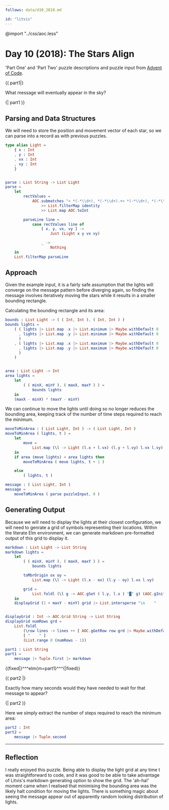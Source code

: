 ```yaml
---
follows: data/d10_2018.md

id: "litvis"
---
```


@import "../css/aoc.less"

# Day 10 (2018): The Stars Align

'Part One' and 'Part Two' puzzle descriptions and puzzle input from [Advent of Code](https://adventofcode.com/2018/day/10).

{( part1|}

What message will eventually appear in the sky?

{| part1 )}

## Parsing and Data Structures

We will need to store the position and movement vector of each star, so we can parse into a record as with previous puzzles.

```elm {l}
type alias Light =
    { x : Int
    , y : Int
    , vx : Int
    , vy : Int
    }


parse : List String -> List Light
parse =
    let
        rectValues =
            AOC.submatches "< *(-*\\d+), *(-*\\d+).+< *(-*\\d+), *(-*\\d)"
                >> List.filterMap identity
                >> List.map AOC.toInt

        parseLine line =
            case rectValues line of
                [ x, y, vx, vy ] ->
                    Just (Light x y vx vy)

                _ ->
                    Nothing
    in
    List.filterMap parseLine
```

## Approach

Given the example input, it is a fairly safe assumption that the lights will converge on the message pattern before diverging again, so finding the message involves iteratively moving the stars while it results in a smaller bounding rectangle.

Calculating the bounding rectangle and its area:

```elm {l}
bounds : List Light -> ( ( Int, Int ), ( Int, Int ) )
bounds lights =
    ( ( lights |> List.map .x |> List.minimum |> Maybe.withDefault 0
      , lights |> List.map .y |> List.minimum |> Maybe.withDefault 0
      )
    , ( lights |> List.map .x |> List.maximum |> Maybe.withDefault 0
      , lights |> List.map .y |> List.maximum |> Maybe.withDefault 0
      )
    )


area : List Light -> Int
area lights =
    let
        ( ( minX, minY ), ( maxX, maxY ) ) =
            bounds lights
    in
    (maxX - minX) * (maxY - minY)
```

We can continue to move the lights until doing so no longer reduces the bounding area, keeping track of the number of time steps required to reach the minimum.

```elm {l}
moveToMinArea : ( List Light, Int ) -> ( List Light, Int )
moveToMinArea ( lights, t ) =
    let
        move =
            List.map (\l -> Light (l.x + l.vx) (l.y + l.vy) l.vx l.vy)
    in
    if area (move lights) < area lights then
        moveToMinArea ( move lights, t + 1 )

    else
        ( lights, t )
```

```elm {l}
message : ( List Light, Int )
message =
    moveToMinArea ( parse puzzleInput, 0 )
```

## Generating Output

Because we will need to display the lights at their closest configuration, we will need to genrate a grid of symbols representing their locations. Within the literate Elm environment, we can generate markdown pre-formatted output of this grid to display it.

```elm {l}
markdown : List Light -> List String
markdown lights =
    let
        ( ( minX, minY ), ( maxX, maxY ) ) =
            bounds lights

        toMbrOrigin ox oy =
            List.map (\l -> Light (l.x - ox) (l.y - oy) l.vx l.vy)

        grid =
            List.foldl (\l g -> AOC.gSet ( l.y, l.x ) "█" g) (AOC.gInit (1 + maxY - minY) (1 + maxX - minX) " ") (toMbrOrigin minX minY lights)
    in
    displayGrid (1 + maxY - minY) grid |> List.intersperse "\n    "


displayGrid : Int -> AOC.Grid String -> List String
displayGrid numRows grd =
    List.foldl
        (\row lines -> lines ++ [ AOC.gGetRow row grd |> Maybe.withDefault [] |> String.concat ])
        [ "    " ]
        (List.range 0 (numRows - 1))
```

```elm {l}
part1 : List String
part1 =
    message |> Tuple.first |> markdown
```

{(fixed|}^^^elm{m=part1}^^^{|fixed)}

{( part2 |}

Exactly how many seconds would they have needed to wait for that message to appear?

{| part2 )}

Here we simply extract the number of steps required to reach the minimum area:

```elm {l r}
part2 : Int
part2 =
    message |> Tuple.second
```

---

## Reflection

I really enjoyed this puzzle. Being able to display the light grid at any time t was straightforward to code, and it was good to be able to take advantage of Litvis's markdown generating option to show the grid. The 'ah-ha!' moment came when I realised that minimising the bounding area was the likely halt condition for moving the lights. There is something magic about seeing the message appear out of apparently random looking distribution of lights.
